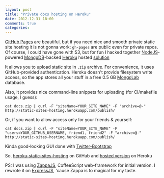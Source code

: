 ```yaml
---
layout: post
title: "Private docs hosting on Heroku"
date: 2012-12-31 18:00
comments: true
categories: 
---
```



[GitHub Pages](http://pages.github.com/) are beautiful, but if you need nice and smooth private static site hosting it is not gonna work: `gh-pages` are public even for private repos. Of course, I could have gone with S3, but for fun I hacked together [NodeJS](http://nodejs.org/)-powered [MongoDB](http://www.mongodb.org/)-backed [Heroku](http://www.heroku.com/) hosted [solution](http://static-sites-hosting.herokuapp.com/)

<!-- more -->

It allows you to upload static site in `.zip` archive. For
convenience, it uses GitHub-provided authentication. Heroku 
doesn't provide filesystem write access, so the app stores all
your stuff in a free 0.5 GB [MongoLab](https://mongolab.com) database.

Also, it provides nice command-line snippets for uploading (for CI/makefile usage, I guess):

```
cat docs.zip | curl -F "siteName=YOUR_SITE_NAME" -F "archive=@-" http://static-sites-hosting.herokuapp.com/publish/
```

Or, if you want to allow access only for your friends & yourself:

```
cat docs.zip | curl -F "siteName=YOUR_SITE_NAME" -F "users=YOUR_GITHUB_USERNAME, friend1, friend2" -F "archive=@-" http://static-sites-hosting.herokuapp.com/publish/
```

Kinda good-looking GUI done with [Twitter-Bootstrap](http://twitter.github.com/bootstrap/)

So, [heroku-static-sites-hosting](https://github.com/darvin/heroku-static-sites-hosting) on GitHub and [hosted version](http://static-sites-hosting.herokuapp.com/) on Heroku

PS: I was using [ZappaJS](https://github.com/zappajs/zappajs), CoffeeScript web-framework for initial version. I rewrote it on [ExpressJS](http://expressjs.com/), 'cause Zappa is to magical for my taste.
